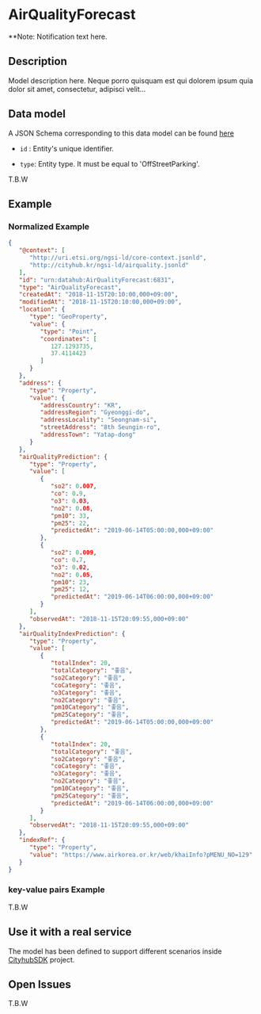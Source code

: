 # AirQualityForecast

**Note: Notification text here.

## Description 

Model description here. Neque porro quisquam est qui dolorem ipsum quia dolor sit amet, consectetur, adipisci velit...

## Data model 

A JSON Schema corresponding to this data model can be found 
[here](https://github.com/IoTKETI/datahub_data_modeling/raw/master/1%EC%B0%A8%20PoC/1.OffStreetParking.json)

- `id` : Entity's unique identifier.

- `type`: Entity type. It must be equal to 'OffStreetParking'.

T.B.W

## Example

### Normalized Example 

```json
{
   "@context": [
      "http://uri.etsi.org/ngsi-ld/core-context.jsonld",
      "http://cityhub.kr/ngsi-ld/airquality.jsonld"
   ],
   "id": "urn:datahub:AirQualityForecast:6831",
   "type": "AirQualityForecast",
   "createdAt": "2018-11-15T20:10:00,000+09:00",
   "modifiedAt": "2018-11-15T20:10:00,000+09:00",
   "location": {
      "type": "GeoProperty",
      "value": {
         "type": "Point",
         "coordinates": [
            127.1293735,
            37.4114423
         ]
      }
   },
   "address": {
      "type": "Property",
      "value": {
         "addressCountry": "KR",
         "addressRegion": "Gyeonggi-do",
         "addressLocality": "Seongnam-si",
         "streetAddress": "8th Seungin-ro",
         "addressTown": "Yatap-dong"
      }
   },
   "airQualityPrediction": {
      "type": "Property",
      "value": [
         {
            "so2": 0.007,
            "co": 0.9,
            "o3": 0.03,
            "no2": 0.08,
            "pm10": 33,
            "pm25": 22,
            "predictedAt": "2019-06-14T05:00:00,000+09:00"
         },
         {
            "so2": 0.009,
            "co": 0.7,
            "o3": 0.02,
            "no2": 0.05,
            "pm10": 23,
            "pm25": 12,
            "predictedAt": "2019-06-14T06:00:00,000+09:00"
         }
      ],
      "observedAt": "2018-11-15T20:09:55,000+09:00"
   },
   "airQualityIndexPrediction": {
      "type": "Property",
      "value": [
         {
            "totalIndex": 20,
            "totalCategory": "좋음",
            "so2Category": "좋음",
            "coCategory": "좋음",
            "o3Category": "좋음",
            "no2Category": "좋음",
            "pm10Category": "좋음",
            "pm25Category": "좋음",
            "predictedAt": "2019-06-14T05:00:00,000+09:00"
         },
         {
            "totalIndex": 20,
            "totalCategory": "좋음",
            "so2Category": "좋음",
            "coCategory": "좋음",
            "o3Category": "좋음",
            "no2Category": "좋음",
            "pm10Category": "좋음",
            "pm25Category": "좋음",
            "predictedAt": "2019-06-14T06:00:00,000+09:00"
         }
      ],
      "observedAt": "2018-11-15T20:09:55,000+09:00"
   },
   "indexRef": {
      "type": "Property",
      "value": "https://www.airkorea.or.kr/web/khaiInfo?pMENU_NO=129"
   }
}
```

### key-value pairs Example 

T.B.W 

## Use it with a real service 

The model has been defined to support different scenarios inside
[CityhubSDK](http://city-hub.kr/services) project.

## Open Issues

T.B.W